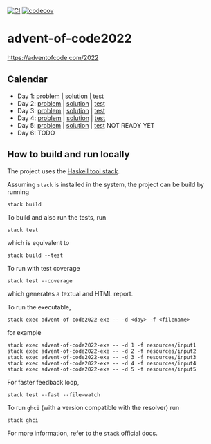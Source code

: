[![CI](https://github.com/alessandrocandolini/advent-of-code2022/actions/workflows/ci.yml/badge.svg)](https://github.com/alessandrocandolini/advent-of-code2022/actions/workflows/ci.yml) [![codecov](https://codecov.io/gh/alessandrocandolini/advent-of-code2022/branch/main/graph/badge.svg?token=P1OXMBYk3O)](https://codecov.io/gh/alessandrocandolini/advent-of-code2022)

# advent-of-code2022

https://adventofcode.com/2022

## Calendar
- Day 1: [problem](https://adventofcode.com/2022/day/1) | [solution](src/Day1.hs) | [test](test/Day1Spec.hs) 
- Day 2: [problem](https://adventofcode.com/2022/day/2) | [solution](src/Day2.hs) | [test](test/Day2Spec.hs) 
- Day 3: [problem](https://adventofcode.com/2022/day/3) | [solution](src/Day3.hs) | [test](test/Day3Spec.hs)
- Day 4: [problem](https://adventofcode.com/2022/day/4) | [solution](src/Day4.hs) | [test](test/Day4Spec.hs) 
- Day 5: [problem](https://adventofcode.com/2022/day/5) | [solution](src/Day5.hs) | [test](test/Day5Spec.hs) NOT READY YET
- Day 6: TODO

## How to build and run locally

The project uses the [Haskell tool stack](https://docs.haskellstack.org/en/stable/README/).

Assuming `stack` is installed in the system, the project can be build by running
```
stack build
```
To build and also run the tests, run
```
stack test
```
which is equivalent to
```
stack build --test
```
To run with test coverage
```
stack test --coverage
```
which generates a textual and HTML report.

To run the executable,
```
stack exec advent-of-code2022-exe -- -d <day> -f <filename> 
```
for example
```
stack exec advent-of-code2022-exe -- -d 1 -f resources/input1
stack exec advent-of-code2022-exe -- -d 2 -f resources/input2
stack exec advent-of-code2022-exe -- -d 3 -f resources/input3
stack exec advent-of-code2022-exe -- -d 4 -f resources/input4
stack exec advent-of-code2022-exe -- -d 5 -f resources/input5
```
For faster feedback loop,
```
stack test --fast --file-watch
```
To run `ghci` (with a version compatible with the resolver) run
```
stack ghci
```
For more information, refer to the `stack` official docs.
